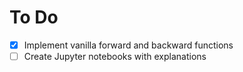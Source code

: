# To Do

- [x] Implement vanilla forward and backward functions
- [ ] Create Jupyter notebooks with explanations